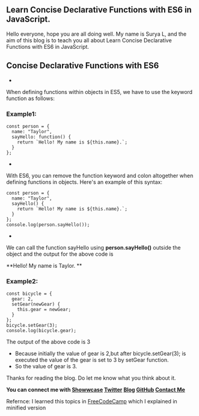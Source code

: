 ## Learn Concise Declarative Functions with ES6 in JavaScript.

Hello everyone, hope you are all doing well. My name is Surya L, and the aim of this blog is to teach you all about Learn Concise Declarative Functions with ES6 in JavaScript.
## Concise Declarative Functions with ES6

- 
When defining functions within objects in ES5, we have to use the keyword function as follows:
### Example1:
```
const person = {
  name: "Taylor",
  sayHello: function() {
    return `Hello! My name is ${this.name}.`;
  }
};
```

- 
With ES6, you can remove the function keyword and colon altogether when defining functions in objects. Here's an example of this syntax:

```
const person = {
  name: "Taylor",
  sayHello() {
    return `Hello! My name is ${this.name}.`;
  }
};
console.log(person.sayHello());
```

- 
We can call the function sayHello using **person.sayHello()** outside the object and the output for the above code is

**Hello! My name is Taylor. **

### Example2:
```
const bicycle = {
  gear: 2,
  setGear(newGear) {
    this.gear = newGear;
  }
};
bicycle.setGear(3);
console.log(bicycle.gear);
```
The output of the above code is 
3

- Because initially the value of gear is 2,but after bicycle.setGear(3); is executed the value of the gear is set to 3 by setGear function. 
- So the value of gear is 3.

Thanks for reading the blog. Do let me know what you think about it.

**You can connect me with <a href="https://www.showwcase.com/suryal8991">Showwcase</a>
<a href="https://twitter.com/SURYA_L1998">Twitter</a>
<a href="https://blog.surya-l.com/">Blog</a>
<a href="https://github.com/Surya8991">GitHub</a>
<a href="mailto:contact@surya-l.com">Contact Me</a>**

Refernce: I learned this topics in [FreeCodeCamp](https://www.freecodecamp.org/learn/) which I explained in minified version